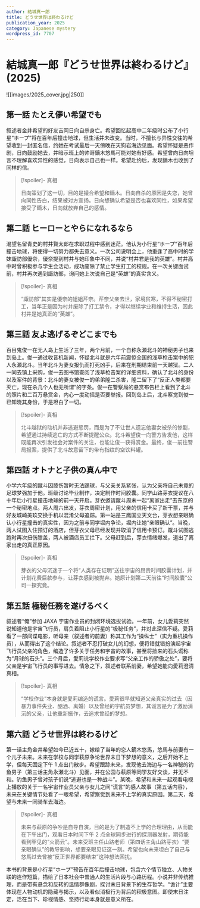 ```yaml
---
author: 結城真一郎
title: どうせ世界は終わるけど
publication_year: 2025
category: Japanese mystery
wordpress_id: 7707
---
```


# 結城真一郎『どうせ世界は終わるけど』(2025)

![[images/2025_cover.jpg|250]]

## 第一話 たとえ儚い希望でも

叙述者金井希望的好友吉岡日向自杀身亡。希望回忆起高中二年级时公布了小行星“ホープ”将在百年后撞击地球，但生活并未改变。当时，不擅长与异性交往的希望收到一封匿名信，约她在考试最后一天傍晚在天狗岩海边见面。希望怀疑是恶作剧，日向鼓励她去，并暗示班上的帅哥鏑木悠馬可能对她有好感。希望曾向日向坦言不理解喜欢异性的感觉，日向表示自己也一样。希望赴约后，发现鏑木也收到了同样的信。

> [!spoiler]- 真相
> 
> 日向策划了这一切，目的是撮合希望和鏑木。日向自杀的原因是失恋，她曾向同性告白，结果被对方宣扬。日向想确认希望是否也喜欢同性，如果希望接受了鏑木，日向就放弃自己的感情。

## 第二話 ヒーローとやらになれるなら

渴望名留青史的村井賢太郎在求职过程中感到迷茫。他认为小行星“ホープ”百年后撞击地球，将使得一切努力都失去意义。一次公司说明会上，他重逢了高中时的学妹諏訪部優奈，優奈提到村井与她印象中不同，并说“村井君是我的英雄”。村井高中时曾积极参与学生会活动，成功废除了禁止学生打工的校规。在一次关键面试前，村井再次遇到諏訪部，询问她上次说自己是“英雄”的真实含义。

> [!spoiler]- 真相
> 
> “諏訪部”其实是優奈的姐姐芹奈。芹奈父亲去世，家境贫寒，不得不秘密打工，当年正是因为村井废除了打工禁令，才得以继续学业和维持生活，因此村井是她真正的“英雄”。

## 第三話 友よ逃げるぞどこまでも

百目鬼俊一在无人岛上生活了三年，两个月前，一个自称永瀬北斗的神秘男子也来到岛上。俊一通过收音机新闻，怀疑北斗就是六年前震惊全国的浅草枪击案中的犯人永瀬北斗。当年北斗为妻女报仇而打死凶手，后来在刑期结束前一天越狱。二人一同去镇上采购，俊一去图书馆查阅了浅草枪击案的详细资料，确认了北斗的身份以及案件的背景：北斗的妻女被俊一的弟弟隆二杀害，隆二留下了“反正人类都要灭亡，现在杀几个人也无所谓”的字条。俊一在警察局的悬赏布告栏上看到了北斗的照片和二百万悬赏金，内心一度动摇是否要举报。回到岛上后，北斗察觉到俊一已知晓其身份，于是坦白了一切。

> [!spoiler]- 真相
> 
> 北斗越狱的动机并非逃避惩罚，而是为了不让世人遗忘他妻女被杀的惨剧，希望通过持续逃亡的方式不断提醒公众。北斗希望俊一向警方告发他，这样既能再次引发社会对案件的关注，也能让俊一获得赏金。最终，俊一前往警局报案，提供了北斗故意留下的带有指纹的空饮料罐。

## 第四話 オトナと子供の真ん中で

小学六年级的蹴斗因膝伤暂时无法踢球，与父亲关系紧张，认为父亲将自己未竟的足球梦强加于他。班级讨论毕业制作，决定制作时间胶囊。同学山路芽衣提议在八十年后小行星撞击地球的前一天开启。芽衣邀请蹴斗周末一起“离家出走”去东京的一个秘密地点。两人周六出发，芽衣周密计划，用父亲的信用卡买了新干票，并与好友城崎美玖交换手机以混淆父母追踪。第一站是三鹰国立天文台，芽衣想亲眼确认小行星撞击的真实性，因为之前与同学堀内争论，堀内让她“亲眼确认”。当晚，两人试图入住预订的酒店，但芽衣父母已经发现并取消了信用卡预订。蹴斗试图逃跑时再次扭伤膝盖，两人被酒店员工拦下。父母赶到后，芽衣情绪爆发，道出了离家出走的真正原因。

> [!spoiler]- 真相
> 
> 芽衣的父母沉迷于一个将“人类存在证明”送往宇宙的昂贵时间胶囊计划，并计划花费巨款参与，让芽衣感到被抛弃。她原计划第二天前往“时间胶囊”公司一探究竟。

## 第五話 極秘任務を遂げるべく

叙述者“俺”参加 JAXA 宇宙作业员的封闭环境选拔试验。一年前，女儿愛莉突然说知道他是宇宙飞行员，肩负着阻止小行星的“极秘任务”，并对此深信不疑。愛莉看了一部间谍电影，听母亲（叙述者的前妻）称其工作为“操纵士”（实为重机操作员），从而得出了这个结论。叙述者不忍打破女儿的幻想，便将错就错扮演起宇宙飞行员父亲的角色，编造了许多关于任务和宇宙的故事，甚至将捡来的石头谎称为“月球的石头”。三个月后，愛莉说学校作业要求写“父亲工作的骄傲之处”，要将父亲是宇宙飞行员的事写进去。情急之下，叙述者联系前妻，希望她能向愛莉澄清真相。

> [!spoiler]- 真相
> 
> “学校作业”本身就是愛莉编造的谎言。愛莉很早就知道父亲真实的过去（因暴力事件失业、酗酒、离婚）以及曾经的宇航员梦想，其谎言是为了激励消沉的父亲，让他重新振作，去追求曾经的梦想。

## 第六話 どうせ世界は終わるけど

第一话主角金井希望如今已近五十，嫁给了当年的恋人鏑木悠馬，悠馬与前妻有一个儿子未来。未来在学校与同学萩原争论世界末日下梦想的意义，之后开始不上学，但每天固定下午 1 点出门散步。希望跟踪未来，发现他去海边与一名神秘的钓鱼男子（第三话主角永瀬北斗）见面，并在公园与萩原等同学友好交谈，并无不和。钓鱼男子曾对孩子们说“逃避也是一种战斗”。某晚，希望和未来一起观看电视上播放的关于一名宇宙作业员父亲与女儿之间“谎言”的感人故事（第五话内容），未来在关键情节处看了一眼希望，希望察觉到未来不上学的真实原因。第二天，希望与未来一同骑车去海边。

> [!spoiler]- 真相
> 
> 未来与萩原的争吵是自导自演，目的是为了制造不上学的合理理由，从而能在下午出门，观看日本时间下午 2 点全球同步进行的探测器发射，期待能看到罕见的“火箭云”。未来受班主任山路老师（第四话主角山路芽衣）“要亲眼确认”的教导影响，想要亲眼见证这一刻。希望也向未来坦白了自己与悠馬过去曾被“反正世界都要结束”这种想法困扰。

本书的背景是小行星“ホープ”预告在百年后撞击地球，包含六个情节独立、人物关联的连作短篇，描绘了日本社会中普通人的生活片段与心路历程。小说并非传统推理，而是带有悬念和反转的温情群像剧，探讨末日背景下的生存哲学。“诡计”主要体现在人物动机的隐藏与揭示，以及看似消极行为背后的积极意图。即使末日注定，活在当下、珍视情感、坚持行动本身就是意义所在。
